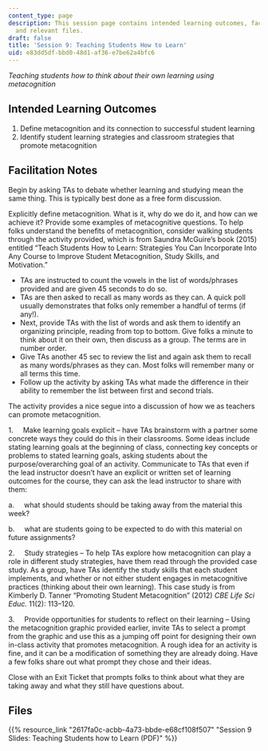 ```yaml
---
content_type: page
description: This session page contains intended learning outcomes, facilitation notes,
  and relevant files.
draft: false
title: 'Session 9: Teaching Students How to Learn'
uid: e83dd5df-bbd0-48d1-af36-e7be62a4bfc6
---
```

*Teaching students how to think about their own learning using metacognition*

## Intended Learning Outcomes

1. Define metacognition and its connection to successful student learning
2. Identify student learning strategies and classroom strategies that promote metacognition

## Facilitation Notes

Begin by asking TAs to debate whether learning and studying mean the same thing. This is typically best done as a free form discussion.

Explicitly define metacognition. What is it, why do we do it, and how can we achieve it? Provide some examples of metacognitive questions. To help folks understand the benefits of metacognition, consider walking students through the activity provided, which is from Saundra McGuire’s book (2015) entitled “Teach Students How to Learn: Strategies You Can Incorporate Into Any Course to Improve Student Metacognition, Study Skills, and Motivation.”

- TAs are instructed to count the vowels in the list of words/phrases provided and are given 45 seconds to do so.
- TAs are then asked to recall as many words as they can. A quick poll usually demonstrates that folks only remember a handful of terms (if any!). 
- Next, provide TAs with the list of words and ask them to identify an organizing principle, reading from top to bottom. Give folks a minute to think about it on their own, then discuss as a group. The terms are in number order.
- Give TAs another 45 sec to review the list and again ask them to recall as many words/phrases as they can. Most folks will remember many or all terms this time. 
- Follow up the activity by asking TAs what made the difference in their ability to remember the list between first and second trials.

The activity provides a nice segue into a discussion of how we as teachers can promote metacognition.

1.     Make learning goals explicit – have TAs brainstorm with a partner some concrete ways they could do this in their classrooms. Some ideas include stating learning goals at the beginning of class, connecting key concepts or problems to stated learning goals, asking students about the purpose/overarching goal of an activity. Communicate to TAs that even if the lead instructor doesn’t have an explicit or written set of learning outcomes for the course, they can ask the lead instructor to share with them:

a.     what should students should be taking away from the material this week?

b.     what are students going to be expected to do with this material on future assignments?

2.     Study strategies – To help TAs explore how metacognition can play a role in different study strategies, have them read through the provided case study. As a group, have TAs identify the study skills that each student implements, and whether or not either student engages in metacognitive practices (thinking about their own learning). This case study is from Kimberly D. Tanner “Promoting Student Metacognition” (2012) *CBE Life Sci Educ.* 11(2): 113–120.

3.     Provide opportunities for students to reflect on their learning – Using the metacognition graphic provided earlier, invite TAs to select a prompt from the graphic and use this as a jumping off point for designing their own in-class activity that promotes metacognition. A rough idea for an activity is fine, and it can be a modification of something they are already doing. Have a few folks share out what prompt they chose and their ideas.

Close with an Exit Ticket that prompts folks to think about what they are taking away and what they still have questions about.

## Files

{{% resource_link "2617fa0c-acbb-4a73-bbde-e68cf108f507" "Session 9 Slides: Teaching Students how to Learn (PDF)" %}}